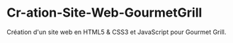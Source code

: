 # Cr-ation-Site-Web-GourmetGrill
Création d'un site web en HTML5 &amp; CSS3 et JavaScript pour Gourmet Grill.

